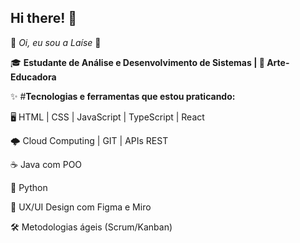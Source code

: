 ## Hi there! 👋

<!--
**LaiseNeves/LaiseNeves** is a ✨ _special_ ✨ repository because its `README.md` (this file) appears on your GitHub profile.

Here are some ideas to get you started:

- 🔭 I’m currently working on ...
- 🌱 I’m currently learning ...
- 👯 I’m looking to collaborate on ...
- 🤔 I’m looking for help with ...
- 💬 Ask me about ...
- 📫 How to reach me: ...
- 😄 Pronouns: ...
- ⚡ Fun fact: ...
-->

🌸 *Oi, eu sou a Laíse* 🌸
 
🎓 **Estudante de Análise e Desenvolvimento de Sistemas | 🎨 Arte-Educadora**



✨ #**Tecnologias e ferramentas que estou praticando:**

🖥️ HTML | CSS | JavaScript | TypeScript | React

🌩️ Cloud Computing | GIT | APIs REST

☕ Java com POO

🐍 Python

🎨 UX/UI Design com Figma e Miro

🛠️ Metodologias ágeis (Scrum/Kanban)

